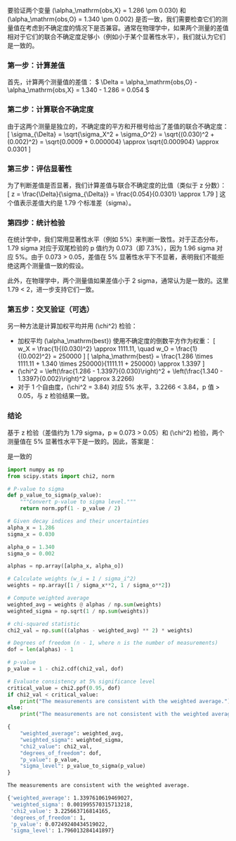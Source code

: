 要验证两个变量 \(\alpha_\mathrm{obs,X} = 1.286 \pm 0.030\) 和 \(\alpha_\mathrm{obs,O} = 1.340 \pm 0.002\) 是否一致，我们需要检查它们的测量值在考虑到不确定度的情况下是否兼容。通常在物理学中，如果两个测量的差值相对于它们的联合不确定度足够小（例如小于某个显著性水平），我们就认为它们是一致的。

### 第一步：计算差值
首先，计算两个测量值的差值：
$
\Delta = \alpha_\mathrm{obs,O} - \alpha_\mathrm{obs,X} = 1.340 - 1.286 = 0.054
$

### 第二步：计算联合不确定度
由于这两个测量是独立的，不确定度的平方和开根号给出了差值的联合不确定度：
\[
\sigma_{\Delta} = \sqrt{\sigma_X^2 + \sigma_O^2} = \sqrt{(0.030)^2 + (0.002)^2} = \sqrt{0.0009 + 0.000004} \approx \sqrt{0.000904} \approx 0.0301
\]

### 第三步：评估显著性
为了判断差值是否显著，我们计算差值与联合不确定度的比值（类似于 z 分数）：
\[
z = \frac{\Delta}{\sigma_{\Delta}} = \frac{0.054}{0.0301} \approx 1.79
\]
这个值表示差值大约是 1.79 个标准差（sigma）。

### 第四步：统计检验
在统计学中，我们常用显著性水平（例如 5%）来判断一致性。对于正态分布，1.79 sigma 对应于双尾检验的 p 值约为 0.073（即 7.3%），因为 1.96 sigma 对应 5%。由于 0.073 > 0.05，差值在 5% 显著性水平下不显著，表明我们不能拒绝这两个测量值一致的假设。

此外，在物理学中，两个测量值如果差值小于 2 sigma，通常认为是一致的。这里 1.79 < 2，进一步支持它们一致。

### 第五步：交叉验证（可选）
另一种方法是计算加权平均并用 \(\chi^2\) 检验：
- 加权平均 \(\alpha_\mathrm{best}\) 使用不确定度的倒数平方作为权重：
  \[
  w_X = \frac{1}{(0.030)^2} \approx 1111.11, \quad w_O = \frac{1}{(0.002)^2} = 250000
  \]
  \[
  \alpha_\mathrm{best} = \frac{1.286 \times 1111.11 + 1.340 \times 250000}{1111.11 + 250000} \approx 1.3397
  \]
- \(\chi^2 = \left(\frac{1.286 - 1.3397}{0.030}\right)^2 + \left(\frac{1.340 - 1.3397}{0.002}\right)^2 \approx 3.2266\)
- 对于 1 个自由度，\(\chi^2 = 3.84\) 对应 5% 水平，3.2266 < 3.84，p 值 > 0.05，与 z 检验结果一致。

### 结论
基于 z 检验（差值约为 1.79 sigma，p ≈ 0.073 > 0.05）和 \(\chi^2\) 检验，两个测量值在 5% 显著性水平下是一致的。因此，答案是：

是一致的

```python
import numpy as np
from scipy.stats import chi2, norm

# P-value to sigma
def p_value_to_sigma(p_value):
    """Convert p-value to sigma level."""
    return norm.ppf(1 - p_value / 2)

# Given decay indices and their uncertainties
alpha_x = 1.286
sigma_x = 0.030

alpha_o = 1.340
sigma_o = 0.002

alphas = np.array([alpha_x, alpha_o])

# Calculate weights (w_i = 1 / sigma_i^2)
weights = np.array([1 / sigma_x**2, 1 / sigma_o**2])

# Compute weighted average
weighted_avg = weights @ alphas / np.sum(weights)
weighted_sigma = np.sqrt(1 / np.sum(weights))

# chi-squared statistic
chi2_val = np.sum(((alphas - weighted_avg) ** 2) * weights)

# Degrees of freedom (n - 1, where n is the number of measurements)
dof = len(alphas) - 1

# p-value
p_value = 1 - chi2.cdf(chi2_val, dof)

# Evaluate consistency at 5% significance level
critical_value = chi2.ppf(0.95, dof)
if chi2_val < critical_value:
    print("The measurements are consistent with the weighted average.")
else:
    print("The measurements are not consistent with the weighted average.")

{
    "weighted_average": weighted_avg,
    "weighted_sigma": weighted_sigma,
    "chi2_value": chi2_val,
    "degrees_of_freedom": dof,
    "p_value": p_value,
    "sigma_level": p_value_to_sigma(p_value)
}
```

```bash
The measurements are consistent with the weighted average.

{'weighted_average': 1.3397610619469027,
 'weighted_sigma': 0.001995570315713218,
 'chi2_value': 3.225663716814165,
 'degrees_of_freedom': 1,
 'p_value': 0.07249240434519022,
 'sigma_level': 1.796013284141897}
```